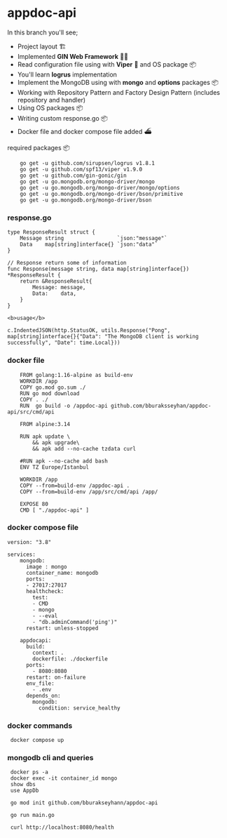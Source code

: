 # appdoc-api

In this branch you'll see;

* Project layout :building_construction:
* Implemented <b>GIN Web Framework</b> :genie_man:
* Read configuration file using with <b>Viper</b> :snake: and OS package :package:
* You'll learn <b>logrus</b> implementation
* Implement the MongoDB using with <b>mongo</b> and <b>options</b> packages :package:
* Working with Repository Pattern and  Factory Design Pattern (includes repository and handler)
* Using OS packages :package:
* Writing custom response.go :package:
* Docker file and docker compose file added :ferry:

required packages :package:
```
    go get -u github.com/sirupsen/logrus v1.8.1
	go get -u github.com/spf13/viper v1.9.0
    go get -u github.com/gin-gonic/gin
    go get -u go.mongodb.org/mongo-driver/mongo
    go get -u go.mongodb.org/mongo-driver/mongo/options
    go get -u go.mongodb.org/mongo-driver/bson/primitive
    go get -u go.mongodb.org/mongo-driver/bson
```

### response.go
```
type ResponseResult struct {
	Message string                 `json:"message"`
	Data    map[string]interface{} `json:"data"`
}

// Response return some of information
func Response(message string, data map[string]interface{}) *ResponseResult {
	return &ResponseResult{
		Message: message,
		Data:    data,
	}
}

<b>usage</b> 

c.IndentedJSON(http.StatusOK, utils.Response("Pong", map[string]interface{}{"Data": "The MongoDB client is working successfully", "Date": time.Local}))
```

### docker file
```
	FROM golang:1.16-alpine as build-env
	WORKDIR /app
	COPY go.mod go.sum ./
	RUN go mod download
	COPY . ./
	RUN  go build -o /appdoc-api github.com/bburaksseyhan/appdoc-api/src/cmd/api   

	FROM alpine:3.14

	RUN apk update \
		&& apk upgrade\
		&& apk add --no-cache tzdata curl

	#RUN apk --no-cache add bash
	ENV TZ Europe/Istanbul

	WORKDIR /app
	COPY --from=build-env /appdoc-api .
	COPY --from=build-env /app/src/cmd/api /app/

	EXPOSE 80
	CMD [ "./appdoc-api" ]
```

### docker compose file
```
version: "3.8"
  
services:
    mongodb:
      image : mongo
      container_name: mongodb
      ports:
      - 27017:27017
      healthcheck:
        test:
        - CMD
        - mongo
        - --eval
        - "db.adminCommand('ping')"
      restart: unless-stopped
    
    appdocapi:
      build:
        context: .
        dockerfile: ./dockerfile
      ports: 
        - 8080:8080
      restart: on-failure
      env_file:
        - .env
      depends_on:
        mongodb:
          condition: service_healthy
```

### docker commands

```
 docker compose up
```

### mongodb cli and queries

```
 docker ps -a
 docker exec -it container_id mongo
 show dbs
 use AppDb
```

```
 go mod init github.com/bburakseyhann/appdoc-api
```

```
 go run main.go
```

```
 curl http://localhost:8080/health
```
